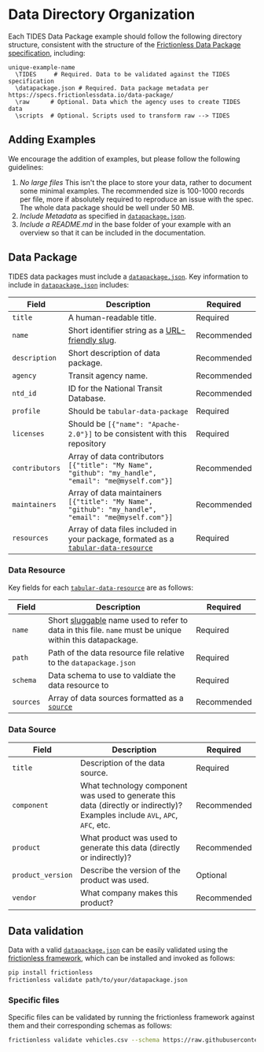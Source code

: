 # Data Directory Organization

Each TIDES Data Package example should follow the following directory structure, consistent with the structure of the [Frictionless Data Package specification](https://specs.frictionlessdata.io/data-package/), including:

```
unique-example-name
  \TIDES     # Required. Data to be validated against the TIDES specification
  \datapackage.json # Required. Data package metadata per https://specs.frictionlessdata.io/data-package/
  \raw      # Optional. Data which the agency uses to create TIDES data
  \scripts  # Optional. Scripts used to transform raw --> TIDES
```

## Adding Examples

We encourage the addition of examples, but please follow the following guidelines:

1. *No large files* This isn't the place to store your data, rather to document some minimal examples.  The recommended size is 100-1000 records per file, more if absolutely required to reproduce an issue with the spec.  The whole data package should be well under 50 MB.  
2. *Include Metadata* as specified in [`datapackage.json`](#data-package).
3. *Include a README.md* in the base folder of your example with an overview so that it can be included in the documentation.

## Data Package

TIDES data packages must include a [`datapackage.json`](https://specs.frictionlessdata.io/data-package/).  Key information to include in [`datapackage.json`](https://specs.frictionlessdata.io/data-package/) includes:

| **Field** | **Description** | **Required** |
| --------- | --------------- | ------------ |
| `title` | A human-readable title. | Required |
| `name` | Short identifier string as a [URL-friendly slug](https://en.wikipedia.org/wiki/Clean_URL#Slug). | Recommended |
| `description` | Short description of data package. | Recommended |
| `agency` | Transit agency name. | Recommended |
| `ntd_id` | ID for the National Transit Database. | Recommended |
| `profile` | Should be `tabular-data-package` | Required |
| `licenses` | Should be `[{"name": "Apache-2.0"}]` to be consistent with this repository | Required |
| `contributors` | Array of data contributors `[{"title": "My Name", "github": "my_handle", "email": "me@myself.com"}]` | Recommended |
| `maintainers` |  Array of data maintainers `[{"title": "My Name", "github": "my_handle", "email": "me@myself.com"}]` | Recommended |
| `resources` | Array of data files included in your package, formated as a [`tabular-data-resource`](#data-resource)| Required |

### Data Resource

Key fields for each [`tabular-data-resource`](https://specs.frictionlessdata.io/tabular-data-resource/) are as follows:

| **Field** | **Description** | **Required** |
| --------- | --------------- | ------------ |
| `name` | Short [sluggable](https://en.wikipedia.org/wiki/Clean_URL#Slug) name used to refer to data in this file. `name` must be unique within this datapackage. | Required |
| `path` | Path of the data resource file relative to the `datapackage.json` | Required |
| `schema` | Data schema to use to valdiate the data resource to | Required |
| `sources` | Array of data sources formatted as a [`source`](#data-source) | Recommended |

### Data Source

| **Field** | **Description** | **Required** |
| --------- | --------------- | ------------ |
| `title` | Description of the data source. | Required |
| `component` | What technology component was used to generate this data (directly or indirectly)? Examples include `AVL`, `APC`, `AFC`, etc.  | Recommended |
| `product` | What product was used to generate this data (directly or indirectly)? | Recommended |
| `product_version` | Describe the version of the product was used. | Optional |
| `vendor` | What company makes this product? | Recommended |

## Data validation

Data with a valid [`datapackage.json`](#data-package) can be easily validated using the [frictionless framework](https://framework.frictionlessdata.io/), which can be installed and invoked as follows:

```bash
pip install frictionless
frictionless validate path/to/your/datapackage.json
```

### Specific files

Specific files can be validated by running the frictionless framework against them and their corresponding schemas as follows:

```sh
frictionless validate vehicles.csv --schema https://raw.githubusercontent.com/TIDES-transit/TIDES/main/spec/vehicles.schema.json  --schema-sync 
```


